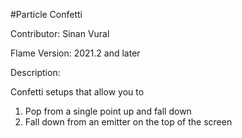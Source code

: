 #Particle Confetti

Contributor: Sinan Vural

Flame Version: 2021.2 and later

Description:

Confetti setups that allow you to
1. Pop from a single point up and fall down
2. Fall down from an emitter on the top of the screen